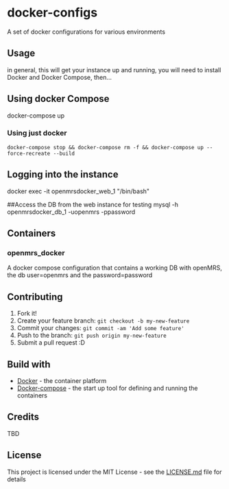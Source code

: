 # docker-configs

A set of docker configurations for various environments

## Usage

in general, this will get your instance up and running, you will need to install Docker and Docker Compose, then...

## Using docker Compose
docker-compose up

### Using just docker
```
docker-compose stop && docker-compose rm -f && docker-compose up --force-recreate --build
```

## Logging into the instance
docker exec -it openmrsdocker_web_1 "/bin/bash"

##Access the DB from the web instance for testing
 mysql -h openmrsdocker_db_1 -uopenmrs -ppassword


## Containers
### openmrs_docker

A docker compose configuration that contains a working DB with openMRS, the db user=openmrs and the password=password


## Contributing

1. Fork it!
2. Create your feature branch: `git checkout -b my-new-feature`
3. Commit your changes: `git commit -am 'Add some feature'`
4. Push to the branch: `git push origin my-new-feature`
5. Submit a pull request :D

## Build with


* [Docker](https://www.docker.com/) - the container platform
* [Docker-compose](https://docs.docker.com/compose/) - the start up tool for defining and running the containers

## Credits

TBD

## License

This project is licensed under the MIT License - see the [LICENSE.md](LICENSE.md) file for details

